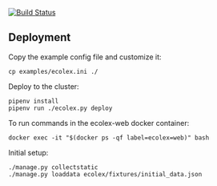 [![Build Status](https://jenkins.liquiddemo.org/api/badges/eaudeweb/ecolex-cluster/status.svg)](https://jenkins.liquiddemo.org/eaudeweb/ecolex-cluster)

## Deployment
Copy the example config file and customize it:
```shell
cp examples/ecolex.ini ./
```

Deploy to the cluster:
```shell
pipenv install
pipenv run ./ecolex.py deploy
```

To run commands in the ecolex-web docker container:
```shell
docker exec -it "$(docker ps -qf label=ecolex=web)" bash
```

Initial setup:
```
./manage.py collectstatic
./manage.py loaddata ecolex/fixtures/initial_data.json
```
